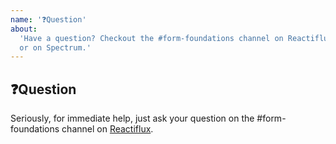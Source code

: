 ```yaml
---
name: '❓Question'
about:
  'Have a question? Checkout the #form-foundations channel on Reactiflux Discord channel
  or on Spectrum.'
---
```


## ❓Question

Seriously, for immediate help, just ask your question on the #form-foundations channel on [Reactiflux](https://discordapp.com/invite/MbKwYuq).

